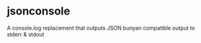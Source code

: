 # jsonconsole
A console.log replacement that outputs JSON bunyan compatible output to stderr &amp; stdout
